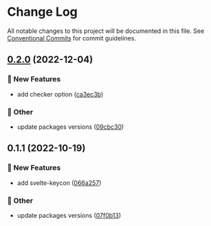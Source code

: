 # Change Log

All notable changes to this project will be documented in this file.
See [Conventional Commits](https://conventionalcommits.org) for commit guidelines.

## [0.2.0](https://github.com/daybrush/keycon/blob/master/packages/svelte-keycon/compare/svelte-keycon@0.1.1...svelte-keycon@0.2.0) (2022-12-04)


### :rocket: New Features

* add checker option ([ca3ec3b](https://github.com/daybrush/keycon/blob/master/packages/svelte-keycon/commit/ca3ec3be8df6ce9d0efb4adbdd01a9e273af3a05))


### :mega: Other

* update packages versions ([09cbc30](https://github.com/daybrush/keycon/blob/master/packages/svelte-keycon/commit/09cbc30b426fbb5acfeab77d2f6651dccb24eb1a))



## 0.1.1 (2022-10-19)


### :rocket: New Features

* add svelte-keycon ([066a257](https://github.com/daybrush/keycon/blob/master/packages/svelte-keycon/commit/066a257e86e8d2ce22a42905c852d04f4f26d498))


### :mega: Other

* update packages versions ([07f0b13](https://github.com/daybrush/keycon/blob/master/packages/svelte-keycon/commit/07f0b138200de547b2634c4b7542a9f008174dc9))
